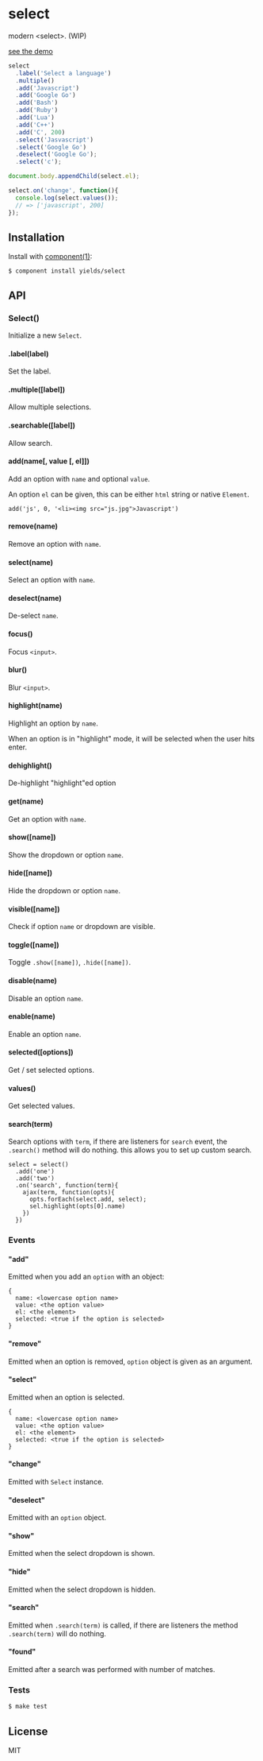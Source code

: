 # select

  modern &lt;select&gt;. (WIP)

  [see the demo](http://yields.github.io/select/index.html)

```js
select
  .label('Select a language')
  .multiple()
  .add('Javascript')
  .add('Google Go')
  .add('Bash')
  .add('Ruby')
  .add('Lua')
  .add('C++')
  .add('C', 200)
  .select('Jasvascript')
  .select('Google Go')
  .deselect('Google Go');
  .select('c');

document.body.appendChild(select.el);

select.on('change', function(){
  console.log(select.values());
  // => ['javascript', 200]
});
```


## Installation

  Install with [component(1)](http://component.io):

    $ component install yields/select

## API

### Select()

  Initialize a new `Select`.

#### .label(label)

  Set the label.

#### .multiple([label])

  Allow multiple selections.

#### .searchable([label])

  Allow search.

#### add(name[, value [, el]])

  Add an option with `name` and optional `value`.

  An option `el` can be given, this can be either `html` string
  or native `Element`.

    add('js', 0, '<li><img src="js.jpg">Javascript')

#### remove(name)

  Remove an option with `name`.

#### select(name)

  Select an option with `name`.

#### deselect(name)

  De-select `name`.

#### focus()

  Focus `<input>`.

#### blur()

  Blur `<input>`.

#### highlight(name)

  Highlight an option by `name`.

  When an option is in "highlight" mode, it will be selected when the
  user hits enter.

#### dehighlight()

  De-highlight "highlight"ed option

#### get(name)

  Get an option with `name`.

#### show([name])

  Show the dropdown or option `name`.

#### hide([name])

  Hide the dropdown or option `name`.

#### visible([name])

  Check if option `name` or dropdown are visible.

#### toggle([name])

  Toggle `.show([name])`, `.hide([name])`.

#### disable(name)

  Disable an option `name`.

#### enable(name)

  Enable an option `name`.

#### selected([options])

  Get / set selected options.

#### values()

  Get selected values.

#### search(term)

  Search options with `term`, if there are listeners for `search` event, the `.search()` method will do nothing.
  this allows you to set up custom search.

    select = select()
      .add('one')
      .add('two')
      .on('search', function(term){
        ajax(term, function(opts){
          opts.forEach(select.add, select);
          sel.highlight(opts[0].name)
        })
      })

### Events

#### "add"

Emitted when you add an `option` with an object:

    {
      name: <lowercase option name>
      value: <the option value>
      el: <the element>
      selected: <true if the option is selected>
    }

#### "remove"

Emitted when an option is removed, `option` object is given as an argument.

#### "select"

Emitted when an option is selected.

    {
      name: <lowercase option name>
      value: <the option value>
      el: <the element>
      selected: <true if the option is selected>
    }

#### "change"

Emitted with `Select` instance.

#### "deselect"

Emitted with an `option` object.

#### "show"

Emitted when the select dropdown is shown.

#### "hide"

Emitted when the select dropdown is hidden.

#### "search"

Emitted when `.search(term)` is called, if there are listeners
the method `.search(term)` will do nothing.

#### "found"

Emitted after a search was performed with number of matches.

### Tests

```bash
$ make test
```

## License

  MIT
